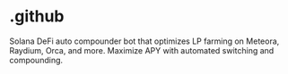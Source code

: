 # .github
Solana DeFi auto compounder bot that optimizes LP farming on Meteora, Raydium, Orca, and more. Maximize APY with automated switching and compounding.

